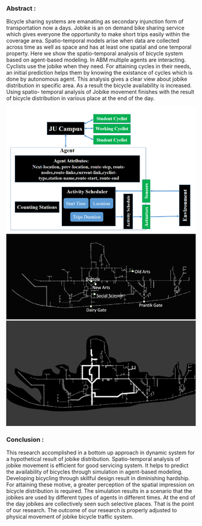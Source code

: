 ### Abstract : 

Bicycle sharing systems are emanating as secondary injunction form of transportation now
a days. Jobike is an on demand bike sharing service which gives everyone the opportunity
to make short trips easily within the coverage area. Spatio-temporal models arise when
data are collected across time as well as space and has at least one spatial and one temporal
property. Here we show the spatio-temporal analysis of bicycle system based on agent-based
modeling. In ABM multiple agents are interacting. Cyclists use the jobike when they need.
For attaining cycles in their needs, an initial prediction helps them by knowing the existance
of cycles which is done by autonomous agent. This analysis gives a clear view about jobike
distribution in specific area. As a result the bicycle availability is increased. Using spatio-
temporal analysis of Jobike movement finishes with the result of bicycle distribution in
various place at the end of the day.

![agent](https://github.com/maksudur-rahman/ABM-research-paper/blob/master/agent.png)
![stations](https://github.com/maksudur-rahman/ABM-research-paper/blob/master/stations.PNG)
![output](https://github.com/maksudur-rahman/ABM-research-paper/blob/master/highview.png) 



### Conclusion :
This research accomplished in a bottom up approach in dynamic system for a hypothetical
result of jobike distribution. Spatio-temporal analysis of jobike movement is efficient for
good servicing system. It helps to predict the availability of bicycles through simulation in
agent-based modeling. Developing bicycling through skillful design result in diminishing
hardship. For attaining these motive, a greater perception of the spatial impression on
bicycle distribution is required. The simulation results in a scenario that the jobikes are
used by different types of agents in different times. At the end of the day jobikes are
collectively seen such selective places. That is the point of our research. The outcome of
our research is properly adjusted to physical movement of jobike bicycle traffic system.

